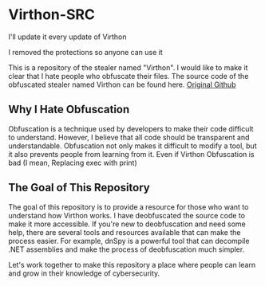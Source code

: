 # Virthon-SRC
I'll update it every update of Virthon 

I removed the protections so anyone can use it

This is a repository of the stealer named "Virthon". I would like to make it clear that I hate people who obfuscate their files. The source code of the obfuscated stealer named Virthon can be found here. [Original Github](https://github.com/stelows/Virthon)

## Why I Hate Obfuscation

Obfuscation is a technique used by developers to make their code difficult to understand. However, I believe that all code should be transparent and understandable. Obfuscation not only makes it difficult to modify a tool, but it also prevents people from learning from it.
Even if Virthon Obfuscation is bad (I mean, Replacing exec with print)

## The Goal of This Repository

The goal of this repository is to provide a resource for those who want to understand how Virthon works. I have deobfuscated the source code to make it more accessible. If you're new to deobfuscation and need some help, there are several tools and resources available that can make the process easier. For example, dnSpy is a powerful tool that can decompile .NET assemblies and make the process of deobfuscation much simpler.

Let's work together to make this repository a place where people can learn and grow in their knowledge of cybersecurity.
